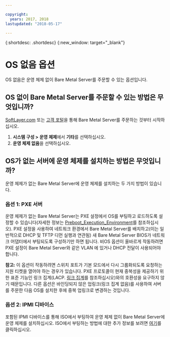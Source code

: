 ```yaml
---

copyright:
  years: 2017, 2018
lastupdated: "2018-05-17"

---
```


{:shortdesc: .shortdesc}
{:new_window: target="_blank"}

# OS 없음 옵션

OS 없음은 운영 체제 없이 Bare Metal Server를 주문할 수 있는 옵션입니다.

## OS 없이 Bare Metal Server를 주문할 수 있는 방법은 무엇입니까?

[SoftLayer.com](https://www.softlayer.com) 또는 [고객 포털](https://control.softlayer.com)을 통해 Bare Metal Server를 주문하는 것부터 시작하십시오.

1. **시스템 구성 > 운영 체제**에서 **기타**를 선택하십시오.
2. **운영 체제 없음**을 선택하십시오.

## OS가 없는 서버에 운영 체제를 설치하는 방법은 무엇입니까?

운영 체제가 없는 Bare Metal Server에 운영 체제를 설치하는 두 가지 방법이 있습니다.

### 옵션 1: PXE 서버

운영 체제가 없는 Bare Metal Server는 PXE 설정에서 OS를 부팅하고 로드하도록 설정할 수 있습니다(자세한 정보는 [Preboot_Execution_Environment](http://en.wikipedia.org/wiki/Preboot_Execution_Environment)를 참조하십시오). PXE 설정을 사용하여 네트워크 환경에서 Bare Metal Server를 배치하고(이는 일반적으로 DHCP 및 TFTP 디먼 실행과 연관됨) 새 Bare Metal Server BIOS가 네트워크 어댑터에서 부팅되도록 구성하기만 하면 됩니다. 비OS 옵션이 올바르게 작동하려면 PXE 설정이 Bare Metal Server와 같은 VLAN 에 있거나 DHCP 전달이 사용되어야 합니다.

**참고:** 이 옵션이 작동하려면 스위치 포트가 기본 모드에서 다시 그룹화되도록 요청하는 지원 티켓을 열어야 하는 경우가 있습니다. PXE 프로토콜이 현재 중복성을 제공하기 위한 표준 기능인 링크 집계(LACP. [링크 집계](http://en.wikipedia.org/wiki/Link_aggregation)를 참조하십시오)와의 호환성을 요구하지 않기 때문입니다. 다른 옵션은 바인딩되지 않은 업링크(링크 집계 없음)를 사용하여 서버를 주문한 다음 OS를 설치한 후에 중복 업링크로 변경하는 것입니다.

### 옵션 2: IPMI 디바이스

포함된 IPMI 디바이스를 통해 ISO에서 부팅하여 운영 체제 없이 Bare Metal Server에 운영 체제를 설치하십시오. ISO에서 부팅하는 방법에 대한 추가 정보를 보려면 [여기](mount-iso-bare-metal-server.html)를 클릭하십시오.
